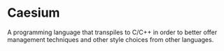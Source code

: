 # Caesium
A programming language that transpiles to C/C++ in order to better offer management techniques and other style choices from other languages.
